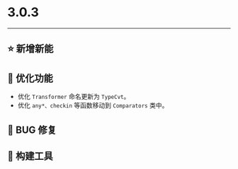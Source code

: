 # 3.0.3

---------------------

## ⭐ 新增新能

## 👻 优化功能

- 优化 `Transformer` 命名更新为 `TypeCvt`。
- 优化 `any*、checkin` 等函数移动到 `Comparators` 类中。

## 🐞 BUG 修复

## 🔨 构建工具